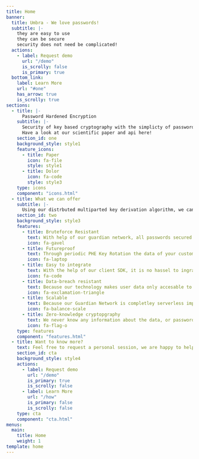 ```yaml
---
title: Home
banner:
  title: Umbra - We love passwords!
  subtitle: |-
    they are easy to use  
    they can be secure  
    security does not need be complicated!
  actions:
    - label: Request demo
      url: "/demo"
      is_scrolly: false
      is_primary: true
  bottom_link:
    label: Learn More
    url: "#one"
    has_arrow: true
    is_scrolly: true
sections:
  - title: |-
      Password Hardened Encryption
    subtitle: |-
      Security of key based cryptography with the simplicty of passwords.
      Have a look at our scientific paper and api here!
    section_id: one
    background_style: style1
    feature_icons:
      - title: Paper
        icon: fa-file
        style: style1
      - title: Dolor
        icon: fa-code
        style: style3
    type: icons
    component: "icons.html"
  - title: What we can offer
    subtitle: |-
      Using our distrbuted multiparted key derivation algorithm, we can give similar security of key based encryption with just a password! Just imagine End to end Encryption without the hassel of key management! 
    section_id: two
    background_style: style3
    features:
      - title: Bruteforce Resistant
        text: With help of our guardian network, all passwords secured with our technology are secure from any bruteforce attacks!
        icon: fa-gavel
      - title: Futureproof
        text: Through periodic PHE Key Rotation the data of your customers will stay secure indefinitely.
        icon: fa-laptop
      - title: Easy to integrate
        text: With the help of our client SDK, it is no hassel to ingrate this encryption schema into you application.
        icon: fa-code
      - title: Data-breach resistant
        text: Because our technology makes user data only accesable to the user while he is logged in, all data breaches of data at rest are harmless.
        icon: fa-exclamation-triangle
      - title: Scalable
        text: Because our Guardian Network is completley serverless implemented and scales automatically, there is no bound the amount of requests you can make.
        icon: fa-balance-scale
      - title: Zero-knowledge cryptopgraphy
        text: We never know any information about the data, or password that is used(neither does the server operator).
        icon: fa-flag-o
    type: features
    component: "features.html"
  - title: Want to know more?
    text: Feel free to request a personal session, we are happy to help to get your passwords to a new level!
    section_id: cta
    background_style: style4
    actions:
      - label: Request demo
        url: "/demo"
        is_primary: true
        is_scrolly: false
      - label: Learn More
        url: "/how"
        is_primary: false
        is_scrolly: false
    type: cta
    component: "cta.html"
menus:
  main:
    title: Home
    weight: 1
template: home
---
```

